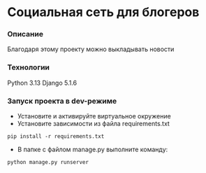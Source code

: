 # Социальная сеть для блогеров
### Описание
Благодаря этому проекту можно выкладывать новости
### Технологии
Python 3.13
Django 5.1.6
### Запуск проекта в dev-режиме
- Установите и активируйте виртуальное окружение
- Установите зависимости из файла requirements.txt
```
pip install -r requirements.txt
``` 
- В папке с файлом manage.py выполните команду:
```
python manage.py runserver
```